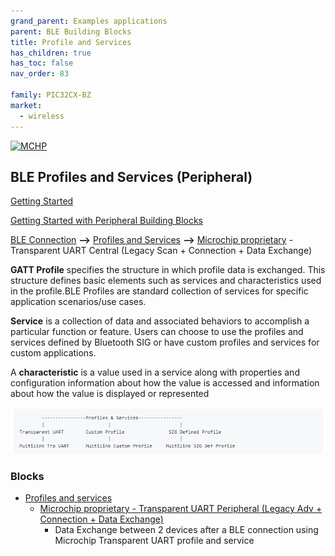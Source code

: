 ```yaml
---
grand_parent: Examples applications
parent: BLE Building Blocks
title: Profile and Services
has_children: true
has_toc: false
nav_order: 83

family: PIC32CX-BZ
market:
  - wireless
---
```

[![MCHP](https://www.microchip.com/ResourcePackages/Microchip/assets/dist/images/logo.png)](https://www.microchip.com)
## BLE Profiles and Services (Peripheral)
[Getting Started](../../readme.md)

[Getting Started with Peripheral Building Blocks](../readme.md)

[BLE Connection](../connection/readme.md) **-->** [Profiles and Services](../profiles_services/readme.md) **-->** [Microchip proprietary](trp_uart/readme.md) - Transparent UART Central (Legacy Scan + Connection + Data Exchange)</a>

**GATT Profile** specifies the structure in which profile data is exchanged. This structure defines basic elements such as services and characteristics used in the profile.BLE Profiles are standard collection of services for specific application scenarios/use cases.

**Service** is a collection of data and associated behaviors to accomplish a particular function or feature. Users can choose to use the profiles and services defined by Bluetooth SIG or have custom profiles and services for custom applications.

A **characteristic** is a value used in a service along with properties and configuration information about how the value is accessed and information about how the value is displayed or represented

![](media/image1.PNG)	

### Blocks
-   [Profiles and services](readme.md)
    -   [Microchip proprietary - Transparent UART Peripheral (Legacy Adv + Connection + Data Exchange)](trp_uart/readme.md)
    	- Data Exchange between 2 devices after a BLE connection using Microchip Transparent UART profile and service 





